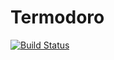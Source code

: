 # Termodoro

[![Build Status](https://travis-ci.org/LadyDascalie/termodoro.svg?branch=master)](https://travis-ci.org/LadyDascalie/termodoro)
